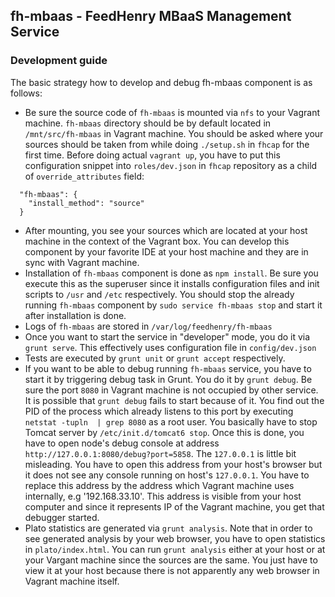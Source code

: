 ## fh-mbaas - FeedHenry MBaaS Management Service

### Development guide

The basic strategy how to develop and debug fh-mbaas component is as follows:

* Be sure the source code of `fh-mbaas` is mounted via `nfs` to your Vagrant machine. `fh-mbaas` directory should be by default located in `/mnt/src/fh-mbaas` in Vagrant machine. You should be asked where your sources should be taken from while doing `./setup.sh` in `fhcap` for the first time. Before doing actual `vagrant up`, you have to put this configuration snippet into `roles/dev.json` in `fhcap` repository as a child of `override_attributes` field:

```
  "fh-mbaas": {
    "install_method": "source"
  }   
```

* After mounting, you see your sources which are located at your host machine in the context of the Vagrant box. You can develop this component by your favorite IDE at your host machine and they are in sync with Vagrant machine.
* Installation of `fh-mbaas` component is done as `npm install`. Be sure you execute this as the superuser since it installs configuration files and init scripts to `/usr` and `/etc` respectively. You should stop the already running `fh-mbaas` component by `sudo service fh-mbaas stop` and start it after installation is done.
* Logs of `fh-mbaas` are stored in `/var/log/feedhenry/fh-mbaas`
* Once you want to start the service in "developer" mode, you do it via `grunt serve`. This effectively uses configuration file in `config/dev.json`
* Tests are executed by `grunt unit` or `grunt accept` respectively.
* If you want to be able to debug running `fh-mbaas` service, you have to start it by triggering debug task in Grunt. You do it by `grunt debug`. Be sure the port `8080` in Vagrant machine is not occupied by other service. It is possible that `grunt debug` fails to start because of it. You find out the PID of the process which already listens to this port by executing `netstat -tupln  | grep 8080` as a root user. You basically have to stop Tomcat server by `/etc/init.d/tomcat6 stop`. Once this is done, you have to open node's debug console at address `http://127.0.0.1:8080/debug?port=5858`. The `127.0.0.1` is little bit misleading. You have to open this address from your host's browser but it does not see any console running on host's `127.0.0.1`. You have to replace this address by the address which Vagrant machine uses internally, e.g '192.168.33.10'. This address is visible from your host computer and since it represents IP of the Vagrant machine, you get that debugger started.
* Plato statistics are generated via `grunt analysis`. Note that in order to see generated analysis by your web browser, you have to open statistics in `plato/index.html`. You can run `grunt analysis` either at your host or at your Vargant machine since the sources are the same. You just have to view it at your host because there is not apparently any web browser in Vagrant machine itself.
